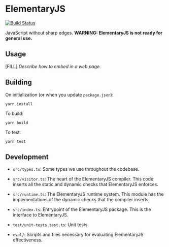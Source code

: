 # ElementaryJS

[![Build Status](https://travis-ci.org/plasma-umass/ElementaryJS.svg?branch=master)](https://travis-ci.org/plasma-umass/ElementaryJS)

JavaScript without sharp edges. **WARNING: ElementaryJS is not ready for general use.**

## Usage

[FILL] *Describe how to embed in a web page.*

## Building

On initialization (or when you update `package.json`):

    yarn install

To build:

    yarn build

To test:

    yarn test

## Development

- `src/types.ts`: Some types we use throughout the codebase.

- `src/visitor.ts`: The heart of the ElementaryJS compiler. This code inserts
  all the static and dynamic checks that ElementaryJS enforces.

- `src/runtime.ts`: The ElementaryJS runtime system. This module has the
  implementations of the dynamic checks that the compiler inserts.

- `src/index.ts`: Entrypoint of the ElementaryJS package. This is the interface to
  ElementaryJS.

- `test/unit-tests.test.ts`: Unit tests.

- `eval/`: Scripts and files necessary for evaluating ElementaryJS effectiveness.
